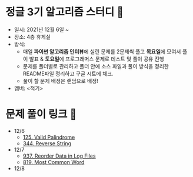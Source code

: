 # 정글 3기 알고리즘 스터디 :book:
- 일시: 2021년 12월 6일 ~ 
- 장소: 4층 휴게실
- 방식:
    - 매일 **파이썬 알고리즘 인터뷰**에 실린 문제를 2문제씩 풀고 **목요일**에 모여서 풀이 발표 & **토요일**에 프로그래머스 문제로 테스트 및 풀이 공유 진행 
    - 문제를 폴더별로 관리하고 폴더 안에 소스 파일과 풀이 방식을 정리한 README파일 정리하고 구글 시트에 체크.  
    - 풀이 할 문제 배정은 랜덤으로 배정!
- 멤버: <적기>
# 문제 풀이 링크 :link:
- 12/6
    - [125. Valid Palindrome](https://github.com/Roha-Lee/sw_jungle_algorithm_group_study/tree/main/python_algorithm_interview_problems/125)
    - [344. Reverse String](https://github.com/Roha-Lee/sw_jungle_algorithm_group_study/tree/main/python_algorithm_interview_problems/344)
- 12/7
    - [937. Reorder Data in Log Files](https://github.com/Roha-Lee/sw_jungle_algorithm_group_study/tree/main/python_algorithm_interview_problems/937)
    - [819. Most Common Word](https://github.com/Roha-Lee/sw_jungle_algorithm_group_study/tree/main/python_algorithm_interview_problems/819)
- 12/8
    
